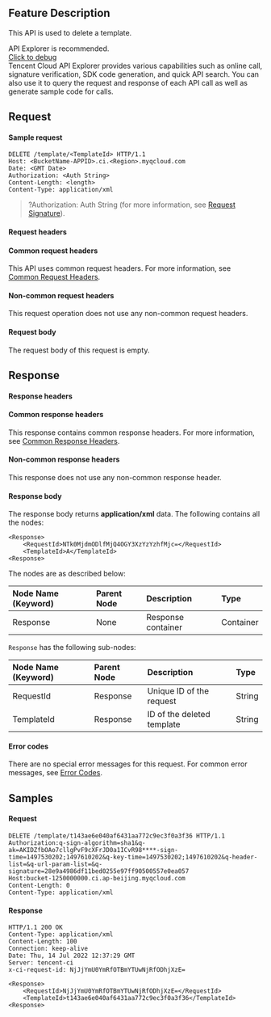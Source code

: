 ## Feature Description

This API is used to delete a template.

<div class="rno-api-explorer">
    <div class="rno-api-explorer-inner">
        <div class="rno-api-explorer-hd">
            <div class="rno-api-explorer-title">
                API Explorer is recommended.
            </div>
            <a href="https://console.cloud.tencent.com/api/explorer?Product=cos&Version=2018-11-26&Action=CreateConcatTemplate&SignVersion=" class="rno-api-explorer-btn" hotrep="doc.api.explorerbtn" target="_blank"><i class="rno-icon-explorer"></i>Click to debug</a>
        </div>
        <div class="rno-api-explorer-body">
            <div class="rno-api-explorer-cont">
                Tencent Cloud API Explorer provides various capabilities such as online call, signature verification, SDK code generation, and quick API search. You can also use it to query the request and response of each API call as well as generate sample code for calls.
            </div>
        </div>
    </div>
</div>



## Request

#### Sample request

```shell
DELETE /template/<TemplateId> HTTP/1.1
Host: <BucketName-APPID>.ci.<Region>.myqcloud.com
Date: <GMT Date>
Authorization: <Auth String>
Content-Length: <length>
Content-Type: application/xml

```

>?Authorization: Auth String (for more information, see [Request Signature](https://intl.cloud.tencent.com/document/product/436/7778)).


#### Request headers

#### Common request headers

This API uses common request headers. For more information, see [Common Request Headers](https://intl.cloud.tencent.com/document/product/1045/43609).

#### Non-common request headers

This request operation does not use any non-common request headers.

#### Request body

The request body of this request is empty.

## Response

#### Response headers

#### Common response headers

This response contains common response headers. For more information, see [Common Response Headers](https://intl.cloud.tencent.com/document/product/1045/43610).

#### Non-common response headers

This response does not use any non-common response header.

#### Response body

The response body returns **application/xml** data. The following contains all the nodes:

``` shell
<Response>
    <RequestId>NTk0MjdmODlfMjQ4OGY3XzYzYzhfMjc=</RequestId>
    <TemplateId>A</TemplateId>
<Response>
```

The nodes are as described below:

| Node Name (Keyword) | Parent Node | Description | Type |
| :----------------- | :----- | :------------- | :-------- |
| Response           | None     | Response container | Container |

`Response` has the following sub-nodes:

| Node Name (Keyword) | Parent Node | Description | Type |
| :----------------- | :------- | :---------------- | :----- |
| RequestId          | Response | Unique ID of the request     | String |
| TemplateId         | Response | ID of the deleted template | String |

#### Error codes

There are no special error messages for this request. For common error messages, see [Error Codes](https://intl.cloud.tencent.com/document/product/1045/49353).

## Samples

#### Request

```shell
DELETE /template/t143ae6e040af6431aa772c9ec3f0a3f36 HTTP/1.1
Authorization:q-sign-algorithm=sha1&q-ak=AKIDZfbOAo7cllgPvF9cXFrJD0a1ICvR98****-sign-time=1497530202;1497610202&q-key-time=1497530202;1497610202&q-header-list=&q-url-param-list=&q-signature=28e9a4986df11bed0255e97ff90500557e0ea057
Host:bucket-1250000000.ci.ap-beijing.myqcloud.com
Content-Length: 0
Content-Type: application/xml

```

#### Response

```shell
HTTP/1.1 200 OK
Content-Type: application/xml
Content-Length: 100
Connection: keep-alive
Date: Thu, 14 Jul 2022 12:37:29 GMT
Server: tencent-ci
x-ci-request-id: NjJjYmU0YmRfOTBmYTUwNjRfODhjXzE=

<Response>
    <RequestId>NjJjYmU0YmRfOTBmYTUwNjRfODhjXzE=</RequestId>
    <TemplateId>t143ae6e040af6431aa772c9ec3f0a3f36</TemplateId>
<Response>
```